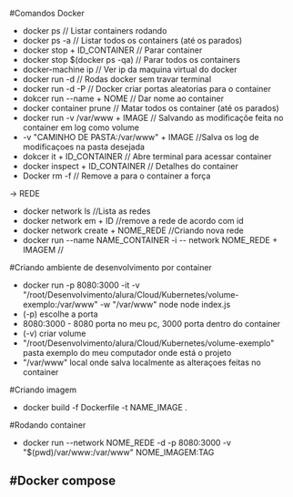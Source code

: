 #Comandos Docker

- docker ps // Listar containers rodando
- docker ps -a // Listar todos os containers (até os parados)
- docker stop + ID_CONTAINER // Parar container
- docker stop $(docker ps -qa) // Parar todos os containers
- docker-machine ip // Ver ip da maquina virtual do docker
- docker run -d // Rodas docker sem travar terminal
- docker run -d -P // Docker criar portas aleatorias para o container
- dokcer run --name + NOME // Dar nome ao container
- docker container prune // Matar todos os container (até os parados)
- docker run -v /var/www + IMAGE // Salvando as modificaçõe feita no container em log como volume
 - -v "CAMINHO DE PASTA:/var/www" + IMAGE //Salva os log de modificaçoes na pasta desejada
- dokcer it + ID_CONTAINER // Abre terminal para acessar container
- docker inspect + ID_CONTAINER // Detalhes do container
- Docker rm -f // Remove a para o container a força

-> REDE
- docker network ls //Lista as redes
- docker network em + ID //remove a rede de acordo com id
- docker network create + NOME_REDE //Criando nova rede
- docker run --name NAME_CONTAINER -i -- network NOME_REDE + IMAGEM //


#Criando ambiente de desenvolvimento por container

- docker run -p 8080:3000 -it -v "/root/Desenvolvimento/alura/Cloud/Kubernetes/volume-exemplo:/var/www" -w "/var/www" node node index.js
-  (-p) escolhe a porta
-  8080:3000 - 8080 porta no meu pc, 3000 porta dentro do container
-  (-v) criar volume
-  "/root/Desenvolvimento/alura/Cloud/Kubernetes/volume-exemplo" pasta exemplo do meu computador onde está o projeto
-  "/var/www" local onde salva localmente as alteraçoes feitas no container

#Criando imagem

- docker build -f Dockerfile -t NAME_IMAGE .

#Rodando container
- docker run --network NOME_REDE -d -p 8080:3000 -v "$(pwd)/var/www:/var/www" NOME_IMAGEM:TAG 

#Docker compose
- 
